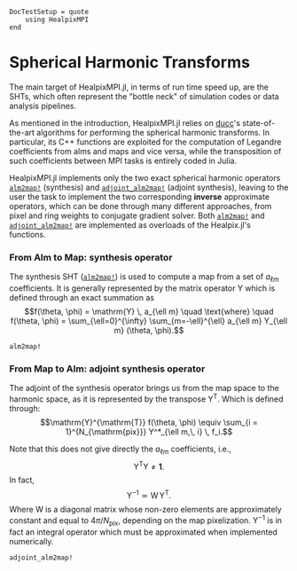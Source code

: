 ```@meta
DocTestSetup = quote
    using HealpixMPI
end
```

# Spherical Harmonic Transforms

The main target of HealpixMPI.jl, in terms of run time speed up, are the SHTs, which often represent the "bottle neck" of simulation codes or data analysis pipelines.

As mentioned in the introduction, HealpixMPI.jl relies on [ducc](https://gitlab.mpcdf.mpg.de/mtr/ducc)'s state-of-the-art algorithms for performing the spherical harmonic transforms.
In particular, its C++ functions are exploited for the computation of Legandre coefficients from alms and maps and vice versa, while the transposition of such coefficients between MPI tasks is entirely coded in Julia.

HealpixMPI.jl implements only the two exact spherical harmonic operators [`alm2map!`](@ref) (synthesis) and [`adjoint_alm2map!`](@ref) (adjoint synthesis), leaving to the user the task to implement the two corresponding **inverse** approximate operators, which can be done through many different approaches, from pixel and ring weights to conjugate gradient solver.
Both [`alm2map!`](@ref) and [`adjoint_alm2map!`](@ref) are implemented as overloads of the Healpix.jl's functions.

### From Alm to Map: synthesis operator

The synthesis SHT ([`alm2map!`](@ref)) is used to compute a map from a set of $a_{\ell m}$ coefficients.
It is generally represented by the matrix operator $\mathrm{Y}$ which is defined through an exact summation as $$f(\theta, \phi) = \mathrm{Y} \, a_{\ell m} \quad \text{where} \quad f(\theta, \phi) = \sum_{\ell=0}^{\infty} \sum_{m=-\ell}^{\ell} a_{\ell m} Y_{\ell m} (\theta, \phi).$$

```@docs
alm2map!
```

### From Map to Alm: adjoint synthesis operator

The adjoint of the synthesis operator brings us from the map space to the harmonic space, as it is represented by the transpose $\mathrm{Y}^{\mathrm{T}}$.
Which is defined through:
$$\mathrm{Y}^{\mathrm{T}} f(\theta, \phi) \equiv \sum_{i = 1}^{N_{\mathrm{pix}}} Y^*_{\ell m,\, i} \, f_i.$$

Note that this does not give directly the $a_{\ell m}$ coefficients, i.e.,  
$$\mathrm{Y}^{\mathrm{T}} \mathrm{Y} \neq \mathbf{1}.$$
In fact,
$$\mathrm{Y}^{-1} \simeq \mathrm{W}\, \mathrm{Y}^{\mathrm{T}}.$$
Where $\mathrm{W}$ is a diagonal matrix whose non-zero elements are approximately constant and equal to $4 \pi / N_{\mathrm{pix}}$, depending on the map pixelization.
$\mathrm{Y}^{-1}$ is in fact an integral operator which must be approximated when implemented numerically.
```@docs
adjoint_alm2map!
```
